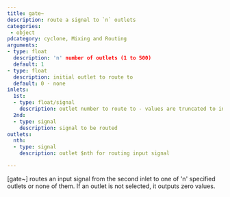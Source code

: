 ```yaml
---
title: gate~
description: route a signal to `n` outlets
categories:
 - object
pdcategory: cyclone, Mixing and Routing
arguments:
- type: float
  description: 'n' number of outlets (1 to 500)
  default: 1
- type: float
  description: initial outlet to route to
  default: 0 - none
inlets:
  1st:
  - type: float/signal
    description: outlet number to route to - values are truncated to integers and clipped from 0 to number of outlets
  2nd:
  - type: signal
    description: signal to be routed
outlets:
  nth:
  - type: signal
    description: outlet $nth for routing input signal

---
```


[gate~] routes an input signal from the second inlet to one of 'n' specified outlets or none of them. If an outlet is not selected, it outputs zero values.

